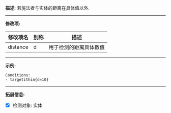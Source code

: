 **描述:** 若施法者与实体的距离在具体值以外.

---

**修改项:**

| 修改项名  | 别称           | 描述                      |
| --------- | -------------- | ------------------------- |
| distance | d | 用于检测的距离具体数值 |

---

**示例:**

```
Conditions:
- targetithin{d=10}
```

---

**拓展信息:**

- [x] 检测对象: 实体